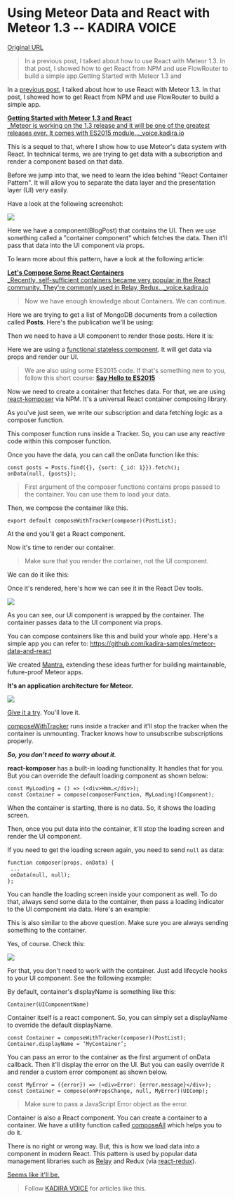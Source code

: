 # Using Meteor Data and React with Meteor 1.3 -- KADIRA VOICE

[Original URL](https://voice.kadira.io/using-meteor-data-and-react-with-meteor-1-3-13cb0935dedb?gi=9ab61467c15b)

> In a previous post, I talked about how to use React with Meteor 1.3\. In that post, I showed how to get React from NPM and use FlowRouter to build a simple app.Getting Started with Meteor 1.3 and

In a [previous post](https://voice.kadira.io/getting-started-with-meteor-1-3-and-react-15e071e41cd1), I talked about how to use React with Meteor 1.3\. In that post, I showed how to get React from NPM and use FlowRouter to build a simple app.

[](https://voice.kadira.io/getting-started-with-meteor-1-3-and-react-15e071e41cd1#.ix87q6ay4)[**Getting Started with Meteor 1.3 and React**<br>
_Meteor is working on the 1.3 release and it will be one of the greatest releases ever. It comes with ES2015 module..._voice.kadira.io](https://voice.kadira.io/getting-started-with-meteor-1-3-and-react-15e071e41cd1#.ix87q6ay4 "https://voice.kadira.io/getting-started-with-meteor-1-3-and-react-15e071e41cd1#.ix87q6ay4")

This is a sequel to that, where I show how to use Meteor's data system with React. In technical terms, we are trying to get data with a subscription and render a component based on that data.

Before we jump into that, we need to learn the idea behind "React Container Pattern". It will allow you to separate the data layer and the presentation layer (UI) very easily.

Have a look at the following screenshot:

![](https://cdn-images-1.medium.com/max/800/1*ips8Bv9lk2Bn-1GXSf5gKw.png)

Here we have a component(BlogPost) that contains the UI. Then we use something called a "container component" which fetches the data. Then it'll pass that data into the UI component via props.

To learn more about this pattern, have a look at the following article:

[](https://voice.kadira.io/let-s-compose-some-react-containers-3b91b6d9b7c8#.z0ek0u8he)[**Let's Compose Some React Containers**<br>
_Recently, self-sufficient containers became very popular in the React community. They're commonly used in Relay, Redux..._voice.kadira.io](https://voice.kadira.io/let-s-compose-some-react-containers-3b91b6d9b7c8#.z0ek0u8he "https://voice.kadira.io/let-s-compose-some-react-containers-3b91b6d9b7c8#.z0ek0u8he")

> Now we have enough knowledge about Containers. We can continue.

Here we are trying to get a list of MongoDB documents from a collection called **Posts**. Here's the publication we'll be using:

Then we need to have a UI component to render those posts. Here it is:

Here we are using a [functional stateless component](https://medium.com/@joshblack/stateless-components-in-react-0-14-f9798f8b992d). It will get data via props and render our UI.

> We are also using some ES2015 code. If that's something new to you, follow this short course: [**Say Hello to ES2015**](https://tutor.mantrajs.com/say-hello-to-ES2015/introduction)

Now we need to create a container that fetches data. For that, we are using [react-komposer](https://github.com/kadirahq/react-komposer) via NPM. It's a universal React container composing library.

As you've just seen, we write our subscription and data fetching logic as a composer function.

This composer function runs inside a Tracker. So, you can use any reactive code within this composer function.

Once you have the data, you can call the onData function like this:

```
const posts = Posts.find({}, {sort: {_id: 1}}).fetch();
onData(null, {posts});
```

> First argument of the composer functions contains props passed to the container. You can use them to load your data.

Then, we compose the container like this.

```
export default composeWithTracker(composer)(PostList);
```

At the end you'll get a React component.

Now it's time to render our container.

> Make sure that you render the container, not the UI component.

We can do it like this:

Once it's rendered, here's how we can see it in the React Dev tools.

![](https://cdn-images-1.medium.com/max/800/1*85Ttsd8DqAW32S7N42zP_w.png)

As you can see, our UI component is wrapped by the container. The container passes data to the UI component via props.

You can compose containers like this and build your whole app. Here's a simple app you can refer to: <https://github.com/kadira-samples/meteor-data-and-react>

We created [Mantra](https://github.com/kadirahq/mantra), extending these ideas further for building maintainable, future-proof Meteor apps.

**It's an application architecture for Meteor.**

![](https://cdn-images-1.medium.com/max/800/1*GB5ezX9fCV6XzYRoS4QOtg.png)

[Give it a try](https://github.com/kadirahq/mantra). You'll love it.

[composeWithTracker](https://github.com/kadirahq/react-komposer#using-with-meteor) runs inside a tracker and it'll stop the tracker when the container is unmounting. Tracker knows how to unsubscribe subscriptions properly.

**_So, you don't need to worry about it._**

**react-komposer** has a built-in loading functionality. It handles that for you. But you can override the default loading component as shown below:

```
const MyLoading = () => (<div>Hmm…</div>);
const Container = compose(composerFunction, MyLoading)(Component);
```

When the container is starting, there is no data. So, it shows the loading screen.

Then, once you put data into the container, it'll stop the loading screen and render the UI component.

If you need to get the loading screen again, you need to send `null` as data:

```
function composer(props, onData) {
 ...
 onData(null, null);
};
```

You can handle the loading screen inside your component as well. To do that, always send some data to the container, then pass a loading indicator to the UI component via data. Here's an example:

This is also similar to the above question. Make sure you are always sending something to the container.

Yes, of course. Check this:

![](https://cdn-images-1.medium.com/max/800/1*hx2XQqlxkMfM04fNwG1PCg.png)

For that, you don't need to work with the container. Just add lifecycle hooks to your UI component. See the following example:

By default, container's displayName is something like this:

```
Container(UIComponentName)
```

Container itself is a react component. So, you can simply set a displayName to override the default displayName.

```
const Container = composeWithTracker(composer)(PostList);
Container.displayName = ‘MyContainer’;
```

You can pass an error to the container as the first argument of onData callback. Then it'll display the error on the UI. But you can easily override it and render a custom error component as shown below.

```
const MyError = ({error}) => (<div>Error: {error.message}</div>);
const Container = compose(onPropsChange, null, MyError)(UIComp);
```

> Make sure to pass a JavaScript Error object as the error.

Container is also a React component. You can create a container to a container. We have a utility function called [composeAll](https://github.com/kadirahq/react-komposer/#compose-multiple-containers) which helps you to do it.

There is no right or wrong way. But, this is how we load data into a component in modern React. This pattern is used by popular data management libraries such as [Relay](https://facebook.github.io/relay/) and Redux (via [react-redux](https://github.com/rackt/react-redux)).

[Seems like it'll be.](https://github.com/meteor/react-packages/issues/169#issuecomment-175920636)

> Follow [KADIRA VOICE](https://voice.kadira.io/) for articles like this.
